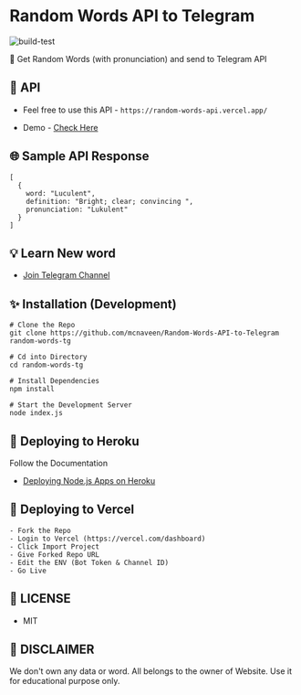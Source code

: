 # Random Words API to Telegram

![build-test](https://github.com/mcnaveen/Random-Words-API-to-Telegram/workflows/build-test/badge.svg)

:unicorn: Get Random Words (with pronunciation) and send to Telegram API

## :rocket: API
- Feel free to use this API - `https://random-words-api.vercel.app/`

- Demo - [Check Here](https://t.me/learnwordoftheday)

## :globe_with_meridians: Sample API Response
```
[
  {
    word: "Luculent",
    definition: "Bright; clear; convincing ",
    pronunciation: "Lukulent"
  }
]
```
## :bulb: Learn New word
- [Join Telegram Channel](https://t.me/learnwordoftheday)

## :sparkles: Installation (Development)
```
# Clone the Repo
git clone https://github.com/mcnaveen/Random-Words-API-to-Telegram random-words-tg

# Cd into Directory
cd random-words-tg

# Install Dependencies
npm install

# Start the Development Server
node index.js
```
## 🔀 Deploying to Heroku

Follow the Documentation

- [Deploying Node.js Apps on Heroku](https://devcenter.heroku.com/articles/deploying-nodejs)

## 🔀 Deploying to Vercel
```
- Fork the Repo
- Login to Vercel (https://vercel.com/dashboard)
- Click Import Project
- Give Forked Repo URL
- Edit the ENV (Bot Token & Channel ID)
- Go Live
```

## :page_facing_up: LICENSE

- MIT

## :rotating_light: DISCLAIMER
We don't own any data or word. All belongs to the owner of Website. Use it for educational purpose only.


